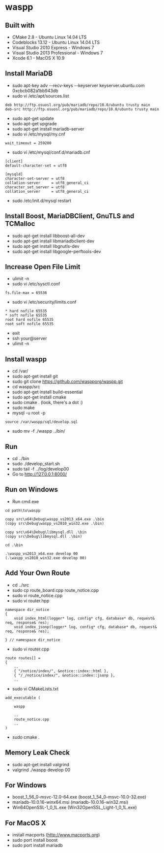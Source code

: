 waspp
=====

Built with
----------
* CMake 2.8 - Ubuntu Linux 14.04 LTS
* Codeblocks 13.12 - Ubuntu Linux 14.04 LTS
* Visual Studio 2010 Express - Windows 7
* Visual Studio 2013 Professional - Windows 7
* Xcode 6.1 - MacOS X 10.9

Install MariaDB
---------------
* sudo apt-key adv --recv-keys --keyserver keyserver.ubuntu.com 0xcbcb082a1bb943db
* sudo vi /etc/apt/sources.list
```
deb http://ftp.osuosl.org/pub/mariadb/repo/10.0/ubuntu trusty main
deb-src http://ftp.osuosl.org/pub/mariadb/repo/10.0/ubuntu trusty main
```

* sudo apt-get update
* sudo apt-get upgrade
* sudo apt-get install mariadb-server
* sudo vi /etc/mysql/my.cnf
```
wait_timeout = 259200
```

* sudo vi /etc/mysql/conf.d/mariadb.cnf
```
[client]
default-character-set = utf8

[mysqld]
character-set-server = utf8
collation-server     = utf8_general_ci
character_set_server = utf8
collation_server     = utf8_general_ci
```

* sudo /etc/init.d/mysql restart

Install Boost, MariaDBClient, GnuTLS and TCMalloc
-------------------------------------------------
* sudo apt-get install libboost-all-dev
* sudo apt-get install libmariadbclient-dev
* sudo apt-get install libgnutls-dev
* sudo apt-get install libgoogle-perftools-dev

Increase Open File Limit
------------------------
* ulimit -n
* sudo vi /etc/sysctl.conf
```
fs.file-max = 65536
```

* sudo vi /etc/security/limits.conf
```
* hard nofile 65535
* soft nofile 65535
root hard nofile 65535
root soft nofile 65535
```

* exit
* ssh your@server
* ulimit -n

Install waspp
-------------
* cd /var/
* sudo apt-get install git
* sudo git clone https://github.com/waspporg/waspp.git
* cd waspp/src
* sudo apt-get install build-essential
* sudo apt-get install cmake
* sudo cmake . (look, there's a dot :)
* sudo make
* mysql -u root -p
```
source /var/waspp/sql/develop.sql
```

* sudo mv -f ./waspp ../bin/

Run
---
* cd ../bin
* sudo ./develop_start.sh
* sudo tail -f ../log/develop00
* Go to http://127.0.0.1:8000/

Run on Windows
--------------
* Run cmd.exe
```
cd path\to\waspp

copy src\x64\Debug\waspp_vs2013_x64.exe .\bin
(copy src\Debug\waspp_vs2010_win32.exe .\bin)

copy src\x64\Debug\libmysql.dll .\bin
(copy src\Debug\libmysql.dll .\bin)

cd .\bin

.\waspp_vs2013_x64.exe develop 00
(.\waspp_vs2010_win32.exe develop 00)
```

Add Your Own Route
------------------
* cd ../src
* sudo cp route_board.cpp route_notice.cpp
* sudo vi route_notice.cpp
* sudo vi router.hpp
```
namespace dir_notice
{
	void index_html(logger* log, config* cfg, database* db, request& req, response& res);
	void index_jsonp(logger* log, config* cfg, database* db, request& req, response& res);
	
} // namespace dir_notice
```

* sudo vi router.cpp
```
route routes[] =
{
	..
	{ "/notice/index/", &notice::index::html },
	{ "/_/notice/index/", &notice::index::jsonp },
	..
```

* sudo vi CMakeLists.txt
```
add_executable (

	waspp
	
	..
	route_notice.cpp
	..
)
```

* sudo cmake .

Memory Leak Check
-----------------
* sudo apt-get install valgrind
* valgrind ./waspp develop 00

<!--
Test with Google Test
---------------------
* sudo apt-get install libgtest-dev
* cd /usr/src/gtest
* sudo cmake CMakeLists.txt
* sudo make
* sudo cp *.a /usr/lib
-->

For Windows
-----------
* boost_1_56_0-msvc-12.0-64.exe (boost_1_54_0-msvc-10.0-32.exe)
* mariadb-10.0.16-winx64.msi (mariadb-10.0.16-win32.msi)
* Win64OpenSSL-1_0_1L.exe (Win32OpenSSL_Light-1_0_1L.exe)

For MacOS X
-----------
* install macports (http://www.macports.org)
* sudo port install boost
* sudo port install mariadb
